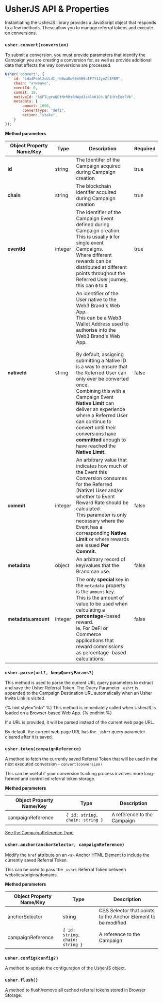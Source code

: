# UsherJS API & Properties

Instantiating the UsherJS library provides a JavaScript object that responds to a few methods. These allow you to manage referral tokens and execute on conversions.

### `usher.convert(conversion)`

To submit a conversion, you must provide parameters that identify the Campaign you are creating a conversion for, as well as provide additional data that affects the way conversions are processed.

```javascript
Usher('convert', {
	id: "ida4Pebl2uULdI_rN8waEw65mVH9uIFTY1JyeZt1PBM",
	chain: "arweave",
	eventId: 0,
	commit: 10,
	nativeId: "ksFTLgrwQGtNrhRz6MWyd3a4lvK1Oh-QF1HYcEeeFVk",
	metadata: {
		amount: 1000,
		convertType: "defi",
		action: "stake",
	}
});
```

**Method parameters**

<table><thead><tr><th>Object Property Name/Key</th><th>Type</th><th>Description</th><th data-type="checkbox" data-hidden>Required</th></tr></thead><tbody><tr><td><strong>id</strong></td><td>string</td><td>The Identifer of the Campaign acquired during Campaign creation</td><td>true</td></tr><tr><td><strong>chain</strong></td><td>string</td><td>The blockchain identifer acquired during Campaign creation</td><td>true</td></tr><tr><td><strong>eventId</strong></td><td>integer</td><td>The identifier of the Campaign Event defined during Campaign creation. <br>This is usually <strong><code>0</code></strong> for single event Campaigns. <br>Where different rewards can be distributed at different points throughout the Referred User journey, this can <strong><code>0</code></strong> to <strong><code>X</code></strong>.</td><td>true</td></tr><tr><td><strong>nativeId</strong></td><td>string</td><td>An identifier of the User native to the Web3 Brand's Web App. <br>This can be a Web3 Wallet Address used to authorise into the Web3 Brand's Web App.<br><br>By default, assigning submitting a Native ID is a way to ensure that the Referred User can only ever be converted once.<br>Combining this with a Campaign Event <strong>Native Limit</strong> can deliver an experience where a Referred User can continue to convert until their conversions have <strong>committed</strong> enough to have reached the <strong>Native Limit</strong>.</td><td>false</td></tr><tr><td><strong>commit</strong></td><td>integer</td><td>An arbitrary value that indicates how much of the Event this Conversion consumes for the Referred (Native) User and/or whether to Event Reward Rate should be calculated.<br>This parameter is only necessary where the Event has a corresponding <strong>Native Limit</strong> or where rewards are issued <strong>Per Commit.</strong></td><td>false</td></tr><tr><td><strong>metadata</strong></td><td>object</td><td>An arbitrary record of key/values that the Brand can use.</td><td>false</td></tr><tr><td><strong>metadata.amount</strong></td><td>integer</td><td>The only <strong>special</strong> key in the <code>metadata</code> <strong></strong> property is the <code>amount</code> key.<br>This is the amount of value to be used when calculating a <strong>percentage-</strong>based reward.<br>ie. For DeFi or Commerce applications that reward commissions as percentage-based calculations.</td><td>false</td></tr></tbody></table>



### `usher.parse(url?, keepQueryParams?)`

This method is used to parse the current URL query parameters to extract and save the Usher Referral Token. The Query Parameter `_ushrt` is appended to the Campaign Destination URL automatically when an Usher Invite Link is visited.&#x20;

{% hint style="info" %}
This method is immediately called when UsherJS is loaded on a Browser-based Web App.
{% endhint %}

If a URL is provided, it will be parsed instead of the current web page URL.&#x20;

By default, the current web page URL has the `_ushrt` query parameter cleared after it is saved.



### `usher.token(campaignReference)`

A method to fetch the currently saved Referral Token that will be used in the next executed conversion - `convert(conversion)`

This can be useful if your conversion tracking process involves more long-formed and controlled referral token storage.

**Method parameters**

| Object Property Name/Key | Type                            | Description                 |
| ------------------------ | ------------------------------- | --------------------------- |
| campaignReference        | `{ id: string, chain: string }` | A reference to the Campaign |

[See the CampaignReference Type](https://ts-docs.js.usher.so/types/types.campaignreference)



### `usher.anchor(anchorSelector, campaignReference)`

Modify the `href` attribute on an `<a>` Anchor HTML Element to include the currently saved Referral Token.&#x20;

This can be used to pass the `_ushrt` Referral Token between websites/origins/domains.

**Method parameters**

| Object Property Name/Key | Type                            | Description                                                   |
| ------------------------ | ------------------------------- | ------------------------------------------------------------- |
| anchorSelector           | string                          | CSS Selector that points to the Anchor Element to be modified |
| campaignReference        | `{ id: string, chain: string }` | A reference to the Campaign                                   |



### `usher.config(config?)`

A method to update the configuration of the UsherJS object.



### `usher.flush()`

A method to flush/remove all cached referral tokens stored in Browser Storage.
